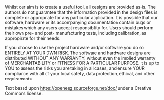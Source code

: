 Whilst our aim is to create a useful tool, all designs are provided as-is. The authors do not guarantee that the information provided in the design files is complete or appropriate for any particular application. It is possible that our software, hardware or its accompanying documentation contain bugs or mistakes which any users accept responsibility for. Users should perform their own pre- and post- manufacturing tests, including calibration, as appropirate for their needs. 

If you choose to use the project hardware and/or software you do so ENTIRELY AT YOUR OWN RISK. The software and hardware designs are distributed WITHOUT ANY WARRANTY; without even the implied warranty of MERCHANTABILITY or FITNESS FOR A PARTICULAR PURPOSE. It is up to YOU to assess the risks you are taking in all cases, and ensure YOUR compliance with all of your local safety, data protection, ethical, and other requirements.

Text based upon https://openeeg.sourceforge.net/doc/ under a Creative Commons license. 
